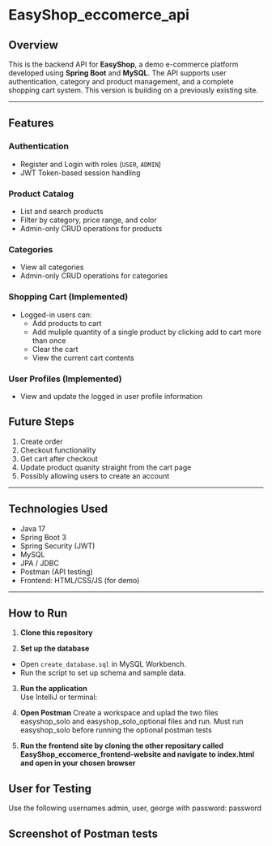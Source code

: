 # EasyShop_eccomerce_api

## Overview

This is the backend API for **EasyShop**, a demo e-commerce platform developed using **Spring Boot** and **MySQL**. The API supports user authentication, category and product management, and a complete shopping cart system. This version is building on a previously existing site.

---

## Features

###  Authentication
- Register and Login with roles (`USER`, `ADMIN`)
- JWT Token-based session handling

### Product Catalog
- List and search products
- Filter by category, price range, and color
- Admin-only CRUD operations for products

### Categories
- View all categories
- Admin-only CRUD operations for categories

###  Shopping Cart (Implemented)
- Logged-in users can:
  - Add products to cart
  - Add muliple quantity of a single product by clicking add to cart more than once
  - Clear the cart
  - View the current cart contents

### User Profiles (Implemented)
- View and update the logged in user profile information

## Future Steps 

1. Create order
2. Checkout functionality 
3. Get cart after checkout
4. Update product quanity straight from the cart page
5. Possibly allowing users to create an account

---

## Technologies Used

- Java 17
- Spring Boot 3
- Spring Security (JWT)
- MySQL
- JPA / JDBC
- Postman (API testing)
- Frontend: HTML/CSS/JS (for demo)

---

## How to Run

1. **Clone this repository**  

2. **Set up the database**  
- Open `create_database.sql` in MySQL Workbench.
- Run the script to set up schema and sample data.

3. **Run the application**  
Use IntelliJ or terminal:

4. **Open Postman**
Create a workspace and uplad the two files easyshop_solo and easyshop_solo_optional files and run.
Must run easyshop_solo before running the optional postman tests

5. **Run the frontend site by cloning the other repositary called EasyShop_eccomerce_frontend-website and navigate to index.html and open in your chosen browser**

## User for Testing 
Use the following usernames admin, user, george with password: password

## Screenshot of Postman tests

